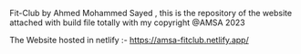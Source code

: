 Fit-Club by Ahmed Mohammed Sayed , this is the repository of the website attached with build file totally with my copyright @AMSA 2023

The Website hosted in netlify :- https://amsa-fitclub.netlify.app/
